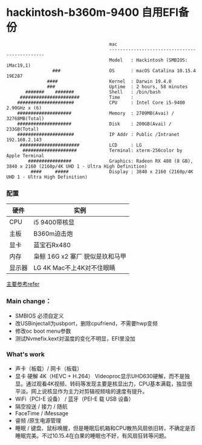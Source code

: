 # hackintosh-b360m-9400 自用EFI备份
```
                                      mac
                                      ----------------------------------------------
                                      Model   : Hackintosh (SMBIOS: iMac19,1)
                 ###                  OS      : macOS Catalina 10.15.4 19E287
               ####                   Kernel  : Darwin 19.4.0
               ###                    Uptime  : 2 hours, 58 minutes
       #######    #######             Shell   : /bin/bash
     ######################           Time    : 
    #####################             CPU     : Intel Core i5-9400 2.90GHz x (6)
    ####################              Memory  : 2709MB(Avai) / 32768MB(Total)
    ####################              Disk    : 200GB(Avai) / 233GB(Total)
    #####################             IP Addr : Public /Intranet 192.168.2.143
     ######################           LCD     : LG
      ####################            Terminal: xterm-256color by Apple Terminal
        ################              Graphics: Radeon RX 480 (8 GB), 3840 x 2160 (2160p/4K UHD 1 - Ultra High Definition)
         ####     #####               Display : 3840 x 2160 (2160p/4K UHD 1 - Ultra High Definition)
```
### 配置
|   硬件 | 实例  |
| ------------ | ------------ |
| CPU  | i5 9400带核显  |
|  主板 |B360m迫击炮   |
| 显卡  | 蓝宝石Rx480  |
| 内存  | 枭鲸 16G x2 寨厂 貌似是玖和马甲 |
| 显示器  | LG 4K Mac不上4K对不住眼睛 |    
   
  
[主要参考refer](https://github.com/GeQ1an/MSI-B360M-MORTAR-HACKINTOSH-OPENCORE-EFI "refer")
### Main change：  
- SMBIOS 必须自定义
- 改USBinjectall为usbport，删除cpufriend，不需要hwp变频
- 修改oc boot menu参数
- 测试Nvmefix.kext对温度的变化不明显，EFI里没加
### What's work
- 声卡（板载）/ 网卡（板载）
- 显卡 硬解 4K（HEVC + H.264） Videoproc显示UHD630硬解，而不是独显。通过观看4K视频、转码等发现主要是核显出力，CPU基本满载，独显很平淡。网上说核显作为主力对剪辑视频啥的速度有提升。
- WiFi（PCI-E 设备） / 蓝牙（PEI-E 载 USB 设备）
- 隔空投送 / 接力 / 随航
- FaceTime / iMessage
- 睿频 /原生电源管理
- 睡眠 / 键盘、鼠标唤醒，但是睡眠后机箱和CPU散热风扇依旧转，不确定是否睡眠完美。不过10.15.4在白果的睡眠也不好，有风扇狂转等问题。




